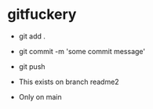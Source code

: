 # gitfuckery

- git add .
- git commit -m 'some commit message'
- git push

- This exists on branch readme2

- Only on main
